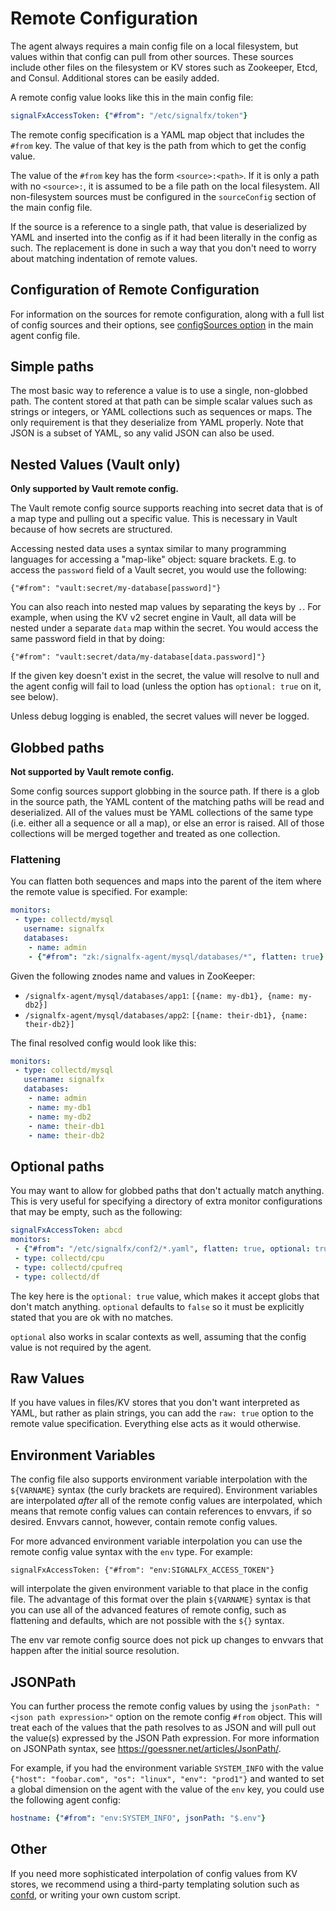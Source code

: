 
<!--- Generated by to-integrations-repo script in Smart Agent repo, DO NOT MODIFY HERE --->
# Remote Configuration

The agent always requires a main config file on a local filesystem, but values
within that config can pull from other sources.  These sources include other
files on the filesystem or KV stores such as Zookeeper, Etcd, and Consul.
Additional stores can be easily added.

A remote config value looks like this in the main config file:

```yaml
signalFxAccessToken: {"#from": "/etc/signalfx/token"}
```

The remote config specification is a YAML map object that includes the `#from`
key.  The value of that key is the path from which to get the config value.

The value of the `#from` key has the form `<source>:<path>`.  If it is only a
path with no `<source>:`, it is assumed to be a file path on the local
filesystem.  All non-filesystem sources must be configured in the
`sourceConfig` section of the main config file.

If the source is a reference to a single path, that value is deserialized by
YAML and inserted into the config as if it had been literally in the config as
such.  The replacement is done in such a way that you don't need to worry
about matching indentation of remote values.

## Configuration of Remote Configuration

For information on the sources for remote configuration, along with a 
full list of config sources and their options, see [configSources
option](./config-schema.html#configsources) in the main agent config file.  

## Simple paths

The most basic way to reference a value is to use a single, non-globbed path.
The content stored at that path can be simple scalar values such as strings or
integers, or YAML collections such as sequences or maps.  The only requirement
is that they deserialize from YAML properly.  Note that JSON is a subset of
YAML, so any valid JSON can also be used.

## Nested Values (Vault only)

**Only supported by Vault remote config.**

The Vault remote config source supports reaching into secret data that is of a
map type and pulling out a specific value.  This is necessary in Vault because
of how secrets are structured.

Accessing nested data uses a syntax similar to many programming languages for
accessing a "map-like" object: square brackets.  E.g. to access the `password`
field of a Vault secret, you would use the following:

`{"#from": "vault:secret/my-database[password]"}`

You can also reach into nested map values by separating the keys by `.`.  For
example, when using the KV v2 secret engine in Vault, all data will be nested
under a separate `data` map within the secret.  You would access the same
password field in that by doing:

`{"#from": "vault:secret/data/my-database[data.password]"}`

If the given key doesn't exist in the secret, the value will resolve to null
and the agent config will fail to load (unless the option has `optional: true`
on it, see below).

Unless debug logging is enabled, the secret values will never be logged.

## Globbed paths

**Not supported by Vault remote config.**

Some config sources support globbing in the source path.  If there is a glob in
the source path, the YAML content of the matching paths will be read and
deserialized.  All of the values must be YAML collections of the same type
(i.e. either all a sequence or all a map), or else an error is raised.  All of
those collections will be merged together and treated as one collection.

### Flattening

You can flatten both sequences and maps into the parent of the item where the
remote value is specified.  For example:

```yaml
monitors:
 - type: collectd/mysql
   username: signalfx
   databases:
    - name: admin
    - {"#from": "zk:/signalfx-agent/mysql/databases/*", flatten: true}
```

Given the following znodes name and values in ZooKeeper:

 - `/signalfx-agent/mysql/databases/app1`: `[{name: my-db1}, {name: my-db2}]`
 - `/signalfx-agent/mysql/databases/app2`: `[{name: their-db1}, {name: their-db2}]`

The final resolved config would look like this:

```yaml
monitors:
 - type: collectd/mysql
   username: signalfx
   databases:
    - name: admin
    - name: my-db1
    - name: my-db2
    - name: their-db1
    - name: their-db2
```

## Optional paths
You may want to allow for globbed paths that don't actually match anything.
This is very useful for specifying a directory of extra monitor configurations
that may be empty, such as the following:

```yaml
signalFxAccessToken: abcd
monitors:
 - {"#from": "/etc/signalfx/conf2/*.yaml", flatten: true, optional: true}
 - type: collectd/cpu
 - type: collectd/cpufreq
 - type: collectd/df
```

The key here is the `optional: true` value, which makes it accept globs that
don't match anything.  `optional` defaults to `false` so it must be explicitly
stated that you are ok with no matches.

`optional` also works in scalar contexts as well, assuming that the config value
is not required by the agent.

## Raw Values
If you have values in files/KV stores that you don't want interpreted as YAML,
but rather as plain strings, you can add the `raw: true` option to the remote
value specification.  Everything else acts as it would otherwise.

## Environment Variables

The config file also supports environment variable interpolation with the
`${VARNAME}` syntax (the curly brackets are required).  Environment variables
are interpolated *after* all of the remote config values are interpolated,
which means that remote config values can contain references to envvars, if so
desired.  Envvars cannot, however, contain remote config values.

For more advanced environment variable interpolation you can use the remote
config value syntax with the `env` type.  For example:

```
signalFxAccessToken: {"#from": "env:SIGNALFX_ACCESS_TOKEN"}
```

will interpolate the given environment variable to that place in the config
file.  The advantage of this format over the plain `${VARNAME}` syntax is that
you can use all of the advanced features of remote config, such as flattening
and defaults, which are not possible with the `${}` syntax.

The env var remote config source does not pick up changes to envvars that
happen after the initial source resolution.

## JSONPath

You can further process the remote config values by using the `jsonPath: "<json
path expression>"` option on the remote config `#from` object.  This will
treat each of the values that the path resolves to as JSON and will pull out
the value(s) expressed by the JSON Path expression.  For more information on
JSONPath syntax, see https://goessner.net/articles/JsonPath/.

For example, if you had the environment variable `SYSTEM_INFO` with the value
`{"host": "foobar.com", "os": "linux", "env": "prod1"}` and wanted to set a
global dimension on the agent with the value of the `env` key, you could use the
following agent config:

```yaml
hostname: {"#from": "env:SYSTEM_INFO", jsonPath: "$.env"}
```

## Other

If you need more sophisticated interpolation of config values from KV stores,
we recommend using a third-party templating solution such as
[confd](https://github.com/kelseyhightower/confd/), or writing your own
custom script.


